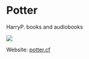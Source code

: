 # Potter

HarryP. books and audiobooks

![](https://i.imgur.com/6StrBH5.png)

Website: [potter.cf](http://potter.cf)
